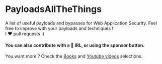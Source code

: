 # PayloadsAllTheThings
A list of useful payloads and bypasses for Web Application Security. Feel free to improve with your payloads and techniques !\
I ❤️ pull requests :)
#### You can also contribute with a 🍻 IRL, or using the sponsor button.

<p dir="auto">You want more ? Check the <a href="https://github.com/swisskyrepo/PayloadsAllTheThings/blob/master/BOOKS.md">Books</a> and <a href="https://github.com/swisskyrepo/PayloadsAllTheThings/blob/master/YOUTUBE.md">Youtube videos</a> selections.</p>
